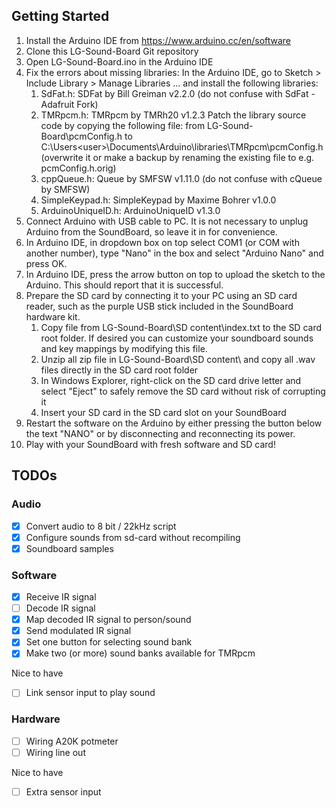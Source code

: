## Getting Started
1. Install the Arduino IDE from https://www.arduino.cc/en/software
2. Clone this LG-Sound-Board Git repository
3. Open LG-Sound-Board.ino in the Arduino IDE
4. Fix the errors about missing libraries: In the Arduino IDE, go to Sketch > Include Library > Manage Libraries ... and install the following libraries:
   1. SdFat.h: SDFat by Bill Greiman v2.2.0 (do not confuse with SdFat - Adafruit Fork)
   2. TMRpcm.h: TMRpcm by TMRh20 v1.2.3
      Patch the library source code by copying the following file:
      from LG-Sound-Board\pcmConfig.h
      to C:\Users\<user>\Documents\Arduino\libraries\TMRpcm\pcmConfig.h (overwrite it or make a backup by renaming the existing file to e.g. pcmConfig.h.orig)
   3. cppQueue.h: Queue by SMFSW v1.11.0 (do not confuse with cQueue by SMFSW)
   4. SimpleKeypad.h: SimpleKeypad by Maxime Bohrer v1.0.0
   5. ArduinoUniqueID.h: ArduinoUniqueID v1.3.0
5. Connect Arduino with USB cable to PC. It is not necessary to unplug Arduino from the SoundBoard, so leave it in for convenience.
6. In Arduino IDE, in dropdown box on top select COM1 (or COM<number> with another number), type "Nano" in the box and select "Arduino Nano" and press OK.
7. In Arduino IDE, press the arrow button on top to upload the sketch to the Arduino. This should report that it is successful.
8. Prepare the SD card by connecting it to your PC using an SD card reader, such as the purple USB stick included in the SoundBoard hardware kit.
   1. Copy file from LG-Sound-Board\SD content\index.txt to the SD card root folder.
      If desired you can customize your soundboard sounds and key mappings by modifying this file.
   2. Unzip all zip file in LG-Sound-Board\SD content\ and copy all .wav files directly in the SD card root folder
   3. In Windows Explorer, right-click on the SD card drive letter and select "Eject" to safely remove the SD card without risk of corrupting it
   4. Insert your SD card in the SD card slot on your SoundBoard
9. Restart the software on the Arduino by either pressing the button below the text "NANO" or by disconnecting and reconnecting its power.
10. Play with your SoundBoard with fresh software and SD card!

## TODOs

### Audio
- [x] Convert audio to 8 bit / 22kHz script
- [x] Configure sounds from sd-card without recompiling
- [x] Soundboard samples

### Software
- [x] Receive IR signal
- [ ] Decode IR signal
- [x] Map decoded IR signal to person/sound
- [X] Send modulated IR signal
- [x] Set one button for selecting sound bank
- [x] Make two (or more) sound banks available for TMRpcm

Nice to have
- [ ] Link sensor input to play sound

### Hardware
- [ ] Wiring A20K potmeter
- [ ] Wiring line out

Nice to have
- [ ] Extra sensor input
